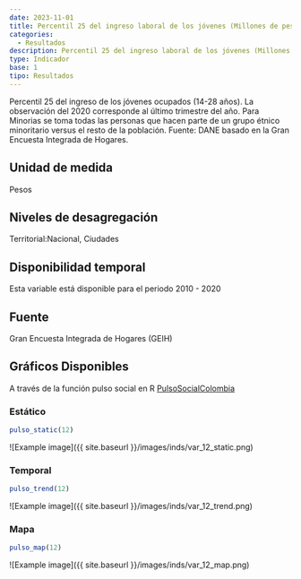 ```yaml
---
date: 2023-11-01
title: Percentil 25 del ingreso laboral de los jóvenes (Millones de pesos) (nacional_gen)
categories:
  - Resultados
description: Percentil 25 del ingreso laboral de los jóvenes (Millones de pesos)
type: Indicador
base: 1
tipo: Resultados
--- 
```


Percentil 25 del ingreso de los jóvenes ocupados (14-28 años). La observación del 2020 corresponde al último trimestre del año. Para Minorias se toma todas las personas que hacen parte de un grupo étnico minoritario versus el resto de la población.
Fuente: DANE basado en la Gran Encuesta Integrada de Hogares.

## Unidad de medida
Pesos

## Niveles de desagregación
Territorial:Nacional, Ciudades

## Disponibilidad temporal
Esta variable está disponible para el periodo 2010 - 2020

## Fuente
Gran Encuesta Integrada de Hogares (GEIH)

## Gráficos Disponibles

A través de la función pulso social en R [PulsoSocialColombia](https://github.com/pulsosocialcolombia/PulsoSocialColombia)

### Estático

``` R
pulso_static(12)
```

![Example image]({{ site.baseurl }}/images/inds/var_12_static.png)

### Temporal

``` R
pulso_trend(12)
```

![Example image]({{ site.baseurl }}/images/inds/var_12_trend.png)

### Mapa

``` R
pulso_map(12)
```

![Example image]({{ site.baseurl }}/images/inds/var_12_map.png)
